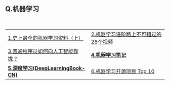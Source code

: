 <h2>Q.机器学习</h2>

<table>
  <tr>
    <td><a href="https://yq.aliyun.com/articles/43089">1.史上最全的机器学习资料（上）</a></td>
    <td><a href="http://www.chinarobots.cn/JiQiXueXi/909.html">2.机器学习进阶路上不可错过的28个视频</a></td>
  </tr>
  <tr>
    <td><a href="https://www.zhihu.com/question/51039416">3.普通程序员如何向人工智能靠拢？</a></td>
    <td><a href="https://github.com/zlotus/notes-LSJU-machine-learning"><Strong>4.机器学习笔记</Strong></a></td>
  </tr>
  <tr>
    <td><a href="https://github.com/ExtremeMart/DeepLearningBook-CN"><Strong>5.深度学习(DeepLearningBook-CN)</Strong></a></td>
    <td><a href="https://news.cnblogs.com/n/597512/">6.机器学习开源项目 Top 10</a></td>
  </tr>
</table>
